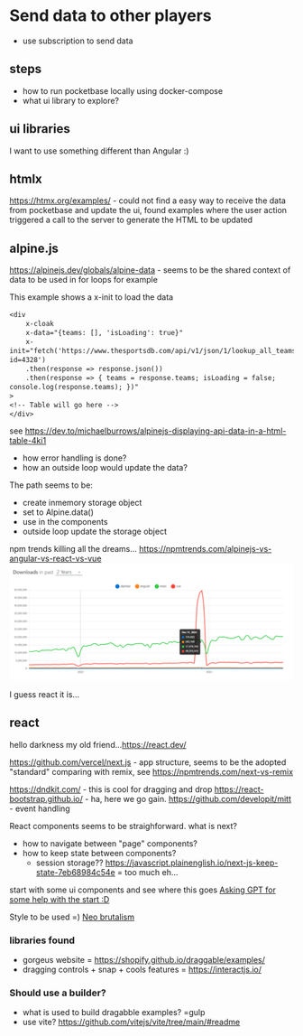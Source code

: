 # Send data to other players
- use subscription to send data

## steps
- how to run pocketbase locally using docker-compose 
- what ui library to explore? 

## ui libraries 
I want to use something different than Angular :)

## htmlx
https://htmx.org/examples/ - could not find a easy way to receive the data from pocketbase and update the ui, found examples where the user action triggered a call to the server to generate the HTML to be updated


## alpine.js
https://alpinejs.dev/globals/alpine-data - seems to be the shared context of data to be used in for loops for example

This example shows a x-init to load the data
```
<div
    x-cloak
    x-data="{teams: [], 'isLoading': true}"
    x-init="fetch('https://www.thesportsdb.com/api/v1/json/1/lookup_all_teams.php?id=4328')
    .then(response => response.json())
    .then(response => { teams = response.teams; isLoading = false; console.log(response.teams); })"
>
<!-- Table will go here -->
</div>
```
see https://dev.to/michaelburrows/alpinejs-displaying-api-data-in-a-html-table-4ki1

- how error handling is done? 
- how an outside loop would update the data?

The path seems to be: 
- create inmemory storage object
- set to Alpine.data()
- use in the components
- outside loop update the storage object 

npm trends killing all the dreams...
https://npmtrends.com/alpinejs-vs-angular-vs-react-vs-vue
![npmtrends alpine vs angular vs react vs vue aug2023](npmtrends.com-alpinejs-vs-angular-vs-react-vs-vue-aug2023.png)

I guess react it is...

## react
hello darkness my old friend...https://react.dev/

https://github.com/vercel/next.js - app structure, seems to be the adopted "standard"
comparing with remix, see https://npmtrends.com/next-vs-remix

https://dndkit.com/ - this is cool for dragging and drop
https://react-bootstrap.github.io/ - ha, here we go gain.
https://github.com/developit/mitt - event handling

React components seems to be straighforward.
what is next?
- how to navigate between "page" components?
- how to keep state between components?
    - session storage?? https://javascript.plainenglish.io/next-js-keep-state-7eb68984c54e
= too much eh...

start with some ui components and see where this goes
[Asking GPT for some help with the start :D](start-with-react-from-gpt.md)

Style to be used =) [Neo brutalism](https://github.com/marieooq/neo-brutalism-ui-library)

### libraries found
- gorgeus website = https://shopify.github.io/draggable/examples/
- dragging controls + snap + cools features = https://interactjs.io/

### Should use a builder?
- what is used to build dragabble examples? =gulp 
- use vite? https://github.com/vitejs/vite/tree/main/#readme
